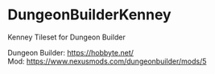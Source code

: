 # DungeonBuilderKenney
Kenney Tileset for Dungeon Builder

Dungeon Builder: https://hobbyte.net/  
Mod: https://www.nexusmods.com/dungeonbuilder/mods/5
